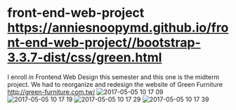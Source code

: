 # front-end-web-project https://anniesnoopymd.github.io/front-end-web-project//bootstrap-3.3.7-dist/css/green.html
I enroll in Frontend Web Design this semester and this one is the midterm project.
We had to reorganize and redesign the website of Green Furniture http://green-furniture.com.tw/
![2017-05-05 10 17 09](https://cloud.githubusercontent.com/assets/22999436/25749455/30993942-31e1-11e7-9a00-3347497cd12d.png)
![2017-05-05 10 17 19](https://cloud.githubusercontent.com/assets/22999436/25749456/309a3108-31e1-11e7-9946-4964ef35db69.png)
![2017-05-05 10 17 29](https://cloud.githubusercontent.com/assets/22999436/25749457/309a6a24-31e1-11e7-8886-5bfc9081a706.png)
![2017-05-05 10 17 39](https://cloud.githubusercontent.com/assets/22999436/25749458/309bce32-31e1-11e7-8837-7f93f34b4f50.png)
